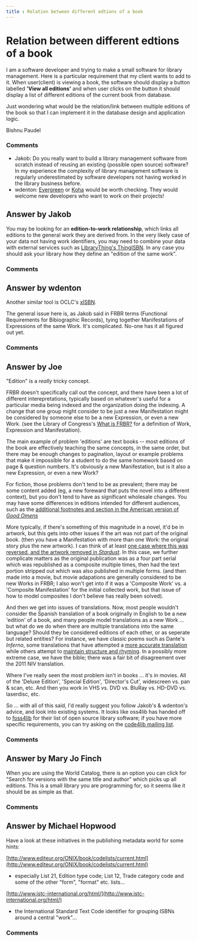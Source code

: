 ```yaml
---
title : Relation between different edtions of a book
---
```

Relation between different edtions of a book
=====================
I am a software developer and trying to make a small software for
library management. Here is a particular requirement that my client
wants to add to it. When user(client) is viewing a book, the software
should display a button labelled **'View all editions'** and when user
clicks on the button it should display a list of different editions of
the current book from database.

Just wondering what would be the relation/link between multiple editions
of the book so that I can implement it in the database design and
application logic.

Bishnu Paudel

### Comments ###
* Jakob: Do you really want to build a library management software from scratch
instead of reusing an existing (possible open source) software? In my
experience the complexity of library management software is regularly
underestimated by software developers not having worked in the library
business before.
* wdenton: [Evergreen](http://www.open-ils.org/) or
[Koha](http://koha-community.org/) would be worth checking. They would
welcome new developers who want to work on their projects!


Answer by Jakob
----------------
You may be looking for an **edition-to-work relationship**, which links
all editions to the general work they are derived from. In the very
likely case of your data not having work identifiers, you may need to
combine your data with external services such as [LibraryThing's
ThingISBN](http://www.librarything.de/api). In any case you should ask
your library how they define an "edition of the same work".

### Comments ###

Answer by wdenton
----------------
Another similar tool is OCLC's
[xISBN](http://xisbn.worldcat.org/xisbnadmin/doc/api.htm).

The general issue here is, as Jakob said in FRBR terms (Functional
Requirements for Bibiographic Records), tying together Manifestations of
Expressions of the same Work. It's complicated. No-one has it all
figured out yet.

### Comments ###

Answer by Joe
----------------
"Edition" is a *really* tricky concept.

FRBR doesn't specifically call out the concept, and there have been a
lot of different interepretations, typically based on whatever's useful
for a particular media being indexed and the organization doing the
indexing. A change that one group might consider to be just a new
Manifestation might be considered by someone else to be a new
Expression, or even a new Work. (see the Library of Congress's [What is
FRBR?](http://www.loc.gov/catdir/cpso/whatfrbr.html) for a definition of
Work, Expression and Manifestation).

The main example of problem 'editions' are text books -- most editions
of the book are effectively teaching the same concepts, in the same
order, but there may be enough changes to pagination, layout or example
problems that make it impossible for a student to do the same homework
based on page & question numbers. It's obviously a new Manifestation,
but is it also a new Expression, or even a new Work?

For fiction, those problems don't tend to be as prevalent; there may be
some content added (eg, a new foreward that puts the novel into a
different context), but you don't tend to have as significant wholesale
changes. You may have some differences in editions intended for
different audiences, such as the [additional footnotes and section in
the American version of *Good
Omens*](http://en.wikipedia.org/wiki/Good_Omens#Alterations_between_versions)

More typically, if there's something of this magnitude in a novel, it'd
be in artwork, but this gets into other issues if the art was not part
of the original book. (then you have a Manifestation with more than one
Work: the original story plus the new artwork). I can think of at least
[one case where this was reversed, and the artwork removed in
*Stardust*](http://en.wikipedia.org/wiki/Stardust_%28novel%29#Publication_history).
In this case, we further complicate matters as the original publication
was as a four part serial which was republished as a composite multiple
times, then had the text portion stripped out which was also published
in multiple forms. (and then made into a movie, but movie adapations are
generally considered to be new Works in FRBR; I also won't get into if
it was a 'Composite Work' vs. a 'Composite Manifestation' for the
initial collected work, but that issue of how to model composites I
don't believe has really been solved).

And then we get into issues of translations. Now, most people wouldn't
consider the Spanish translation of a book originally in English to be a
new 'edition' of a book, and many people model translations as a new
Work ... but what do we do when there are multiple translations into the
same language? Should they be considered editions of each other, or as
seperate but related entities? For instance, we have classic poems such
as Dante's *Inferno*, some translations that have attempted a [more
accurate
translation](http://rads.stackoverflow.com/amzn/click/0451531396) while
others attempt to [maintain structure and
rhyming](http://rads.stackoverflow.com/amzn/click/0374525315). In a
possibly more extreme case, we have the bible; there was a fair bit of
disagreement over the 2011 NIV translation.

Where I've really seen the most problem isn't in books ... it's in
movies. All of the 'Deluxe Edition', 'Special Edition', 'Director's
Cut', widescreen vs. pan & scan, etc. And then you work in VHS vs. DVD
vs. BluRay vs. HD-DVD vs. laserdisc, etc.

So ... with all of this said, I'd really suggest you follow Jakob's &
wdenton's advice, and look into existing systems. It looks like oss4lib
has handed off to [foss4lib](http://foss4lib.org/) for their list of
open source library software; if you have more specific requirements,
you can try asking on the [code4lib mailing
list](http://dewey.library.nd.edu/mailing-lists/code4lib/).

### Comments ###

Answer by Mary Jo Finch
----------------
When you are using the World Catalog, there is an option you can click
for "Search for versions with the same title and author" which picks up
all editions. This is a small library you are programming for, so it
seems like it should be as simple as that.

### Comments ###

Answer by Michael Hopwood
----------------
Have a look at these initiatives in the publishing metadata world for
some hints:

[http://www.editeur.org/ONIX/book/codelists/current.html](http://www.editeur.org/ONIX/book/codelists/current.html)
- especially List 21, Edition type code; List 12, Trade category code
and some of the other "form", "format" etc. lists...

[http://www.istc-international.org/html/](http://www.istc-international.org/html/)
- the International Standard Text Code identifier for grouping ISBNs
around a central "work"...

### Comments ###

